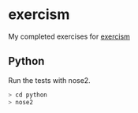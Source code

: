 # exercism
My completed exercises for [exercism](http://exercism.io/)

## Python
Run the tests with nose2.

```bash
> cd python
> nose2
```
